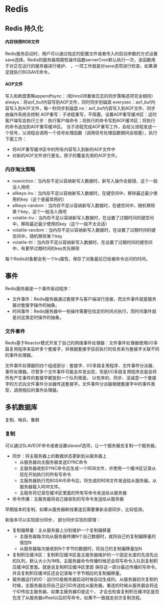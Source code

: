 
# Redis

## Redis 持久化
#### 内存快照RDB文件
Redis服务启动时，用户可以通过指定的配置文件或者传入的启动参数的方式设置save选择。Redis的服务器周期性操作函数serverCron默认执行一次，该函数用于对正在运行的服务器进行维护、
，一项工作就是对save选项进行检查，如果满足就执行BGSAVE命令。
#### AOP文件
写入和刷盘策略appendfsync：（和InnoDB重做日志的同步策略选项完全相同）
always：将aof_buf内容写到AOF文件，同时同步到磁盘
everysec：aof_buf内容写入到AOF文件，每一秒同步到磁盘
no：aof_buf内容写入到AOF文件，同步由操作系统去控制
AOP重写：子进程重写，不阻塞。设置AOP重写缓冲区：这时客户端写会执行三步：执行客户端命令；将执行的命令写到AOF缓冲区；将执行的命令追加到AOF重写缓冲区。
当子进程完成AOF重写工作，会给父进程发送一个信号，父进程会调用一个信号处理函数（调用信号处理函数期间会阻塞），执行下面工作：
- 将AOF重写缓冲区中的所有内容写入到新的AOF文件中
- 对新的AOF文件进行更名，原子的覆盖先用的AOF文件。

### 内存淘汰策略
- noeviction：当内存不足以容纳新写入数据时，新写入操作会报错，这个一般没人用吧
- allkeys-lru：当内存不足以容纳新写入数据时，在键空间中，移除最近最少使用的key（这个是最常用的）
- allkeys-random：当内存不足以容纳新写入数据时，在键空间中，随机移除某个key，这个一般没人用吧
- volatile-lru：当内存不足以容纳新写入数据时，在设置了过期时间的键空间中，移除最近最少使用的key（这个一般不太合适）
- volatile-random：当内存不足以容纳新写入数据时，在设置了过期时间的键空间中，随机移除某个key
- volatile-ttl：当内存不足以容纳新写入数据时，在设置了过期时间的键空间中，有更早过期时间的key优先移除  

每个Redis对象都会有一个lru属性，保存了对象最后已给被命令访问的时间。

## 事件
Redis服务器是一个事件驱动程序：
- 文件事件：Redis服务器通过套接字与客户端进行连接，而文件事件就是服务器对套接字操作的抽象。
- 时间事件：Redis服务器中一些操作需要在给定的时间点执行，而时间事件就是对这类定时操作的抽象。

### 文件事件
Redis基于Reactor模式开发了自己的网络事件处理器：文件事件处理器使用I/O多路复用程序来监听多个套接字，并根据套接字目前执行的任务来为套接字关联不同的事件处理器。

文件事件处理器的四个组成部分：套接字、I/O多路复用程序、文件事件分派器、事件处理器。尽管多个文件事件可能会并发出现，但是I/O多路复用程序总是会将所有产生事件的套接字都放到一个队列里面，
以有序的、同步、没诚意一个套接字的方式向文件事件分派器传送套接字。文件事件分派器根据套接字中的事件类型，调用相应的事件处理器。

## 多机数据库
复制、哨兵、集群
### 复制
可以通过SLAVEOF命令或者设置slaveof选项，让一个服务器去复制一个服务器。
- 同步：将主服务器上的数据状态更新到从服务器上
    - 从服务器向主服务器发送SYNC命令
    - 主服务器收到SYNC命令后生成一个RDB文件，并使用一个缓冲区记录从现在开始执行的所有写命令
    - 主服务器执行完BGSAVE命令后，将生成的RDB文件发送给从服务器。从服务器载入RDB文件。
    - 主服务将记录在缓冲区里面的所有写命令发送给从服务器
- 命令传播：主服务器将自己接收到的写命令发送给从服务器

早期版本的复制，如果从服务器断线重连后需要重新全部同步，比较低效。

新版本可以实现部分同步， 部分同步实现的原理：
- 复制偏移量：主从服务器上分别维护一个复制偏移量
    - 主服务器每次向从服务器传播N个自己数据时，就将自己的复制偏移量的值加N
    - 从服务器每次接收到N个字节的数据时，将自己的复制偏移量加N
- 复制积压缓冲区：复制积压缓冲区是主服务器维护的一个固定长度的先进先出的队列，默认大小为1MB。主服务器命令传播时候还会将写命令入队到复制积压缓冲区里面。就是说复制积压缓冲区里面
保存这一部分最近传播的写命令，并且复制积压缓冲区还会记录每个字节相应的复制偏移量。
- 服务器运行的ID：运行ID是服务器启动时候自动生成的。从服务器初次复制的时候，主服务器会将自己运行ID传送给从服务器。重连的时候从服务器会将这个ID传给主服务器，如果主服务器ID是这个，
才会去检查复制积压缓冲区是否包含了从服务器offset以后的写命令，如果不一致就走初次复制流程。 